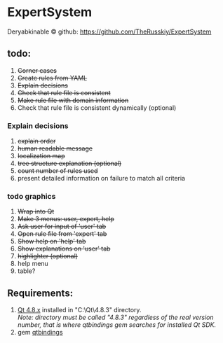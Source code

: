 ExpertSystem
============

Deryabkinable ©
github: https://github.com/TheRusskiy/ExpertSystem


## todo:
  1. <del>Corner cases</del>
  2. <del>Create rules from YAML</del>
  3. <del>Explain decisions</del>
  4. <del>Check that rule file is consistent</del>
  5. <del>Make rule file with domain information</del>
  6. Check that rule file is consistent dynamically (optional)

### Explain decisions
  1. <del>explain order</del>
  2. <del>human readable message</del>
  3. <del>localization map</del>
  4. <del>tree structure explanation (optional)</del>
  5. <del>count number of rules used</del>
  6. present detailed information on failure to match all criteria

### todo graphics
  1. <del>Wrap into Qt</del>
  2. <del>Make 3 menus: user, expert, help</del>
  3. <del>Ask user for input of 'user' tab<del>
  4. <del>Open rule file from 'expert' tab</del>
  5. <del>Show help on 'help' tab</del>
  6. <del>Show explanations on 'user' tab</del>
  7. <del>highlighter (optional)</del>
  8. help menu
  9. table?

## Requirements:
  1. <a href = "http://qt-project.org/downloads">Qt 4.8.x</a> installed in "C:\Qt\4.8.3" directory.
   <br> <i>Note: directory must be called "4.8.3" regardless of the real version number, that is where qtbindings gem searches for installed Qt SDK.</i>
  2. gem <a href="https://github.com/ryanmelt/qtbindings">qtbindings </a>